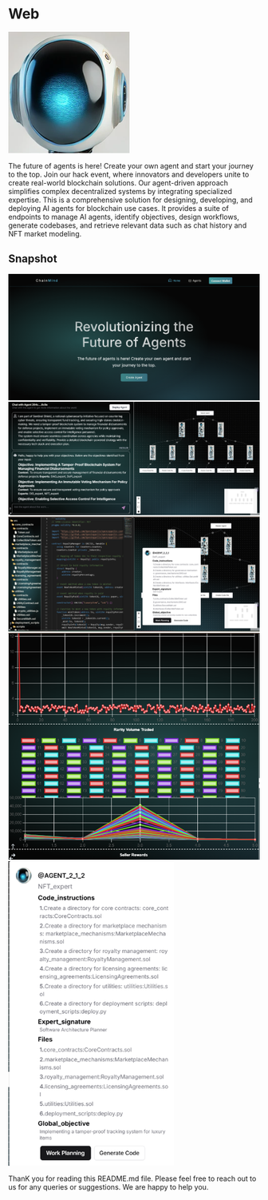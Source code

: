 # Web

![logo](/images/logo.png)

The future of agents is here! Create your own agent and start your journey to the top. Join our hack event, where innovators and developers unite to create real-world blockchain solutions. Our agent-driven approach simplifies complex decentralized systems by integrating specialized expertise. This is a comprehensive solution for designing, developing, and deploying AI agents for blockchain use cases. It provides a suite of endpoints to manage AI agents, identify objectives, design workflows, generate codebases, and retrieve relevant data such as chat history and NFT market modeling.

## Snapshot

![Home](/images/home.png)
![chatworkflow](/images/chatworkflow.png)
![codeworkflow](/images/codeworkflow.png)
![NftMarketModelling](/images/NftMarketModelling.png)
![agentWorkPlan](/images/agentWorkPlan.png)

ThanK you for reading this README.md file. Please feel free to reach out to us for any queries or suggestions. We are happy to help you.

